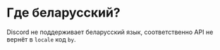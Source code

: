 # Где беларусский?
Discord не поддерживает беларусский язык, соответственно API не вернёт в `locale` код `by`.
